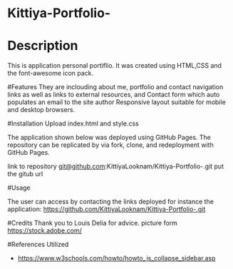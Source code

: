 # Kittiya-Portfolio-

# Description
 This is application personal portiflio. It was created using HTML,CSS and the font-awesome icon pack.

#Features 
They are inclouding about me, portfolio and contact navigation links as well as links to external resources, and Contact form which auto populates an email to the site author
Responsive layout suitable for mobile and desktop browsers.


#Installation
Upload index.html and style.css 

The application shown below was deployed using GitHub Pages. The repository can be replicated by via fork, clone, and redeployment with GitHub Pages.

link to repository git@github.com:KittiyaLooknam/Kittiya-Portfolio-.git put the gitub url 

#Usage

The user can access by contacting the links deployed for instance the application: https://github.com/KittiyaLooknam/Kittiya-Portfolio-.git


#Credits 
Thank you to Louis Delia for advice.
picture form https://stock.adobe.com/


#References Utilized
- https://www.w3schools.com/howto/howto_js_collapse_sidebar.asp
